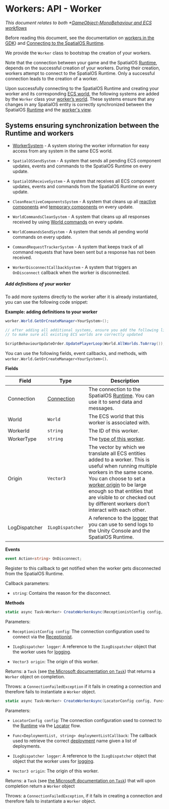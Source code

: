 [//]: # (Doc of docs reference 15.a)
[//]: # (TODO - find out whether WorkerSystem is ECS and how it fits into a generic workflow.)
# Workers: API - Worker

_This document relates to both *[GameObject-MonoBehaviour and  ECS workflows]({{urlRoot}}/content/intro-workflows-spos-entities)_

Before reading this document, see the documentation on [workers in the GDK]({{urlRoot}}/content/workers/workers-in-the-gdk)) and [Connecting to the SpatialOS Runtime]({{urlRoot}}/content/connecting-to-spos).

We provide the `Worker` class to bootstrap the creation of your workers.

Note that the connection between your game and the SpatialOS [Runtime]({{urlRoot}}/content/glossary#spatialos-runtime), depends on the successful creation of your workers.  During their creation, workers attempt to connect to the SpatialOS Runtime. Only a successful connection leads to the creation of a worker.

Upon successfully connecting to the SpatialOS Runtime and creating your worker and its corresponding [ECS world]({{urlRoot}}/content/glossary.md#unity-ecs-world), the following systems are added by the `Worker` class your [worker’s world]({{urlRoot}}/content/glossary.md#worker-s-world). These systems  ensure that any changes in any SpatialOS entity is correctly synchronized between the SpatialOS [Runtime]({{urlRoot}}/content/glossary#spatialos-runtime) and the [worker's view]({{urlRoot}}/content/glossary#worker-s-view).

## Systems ensuring synchronization between the Runtime and workers

  * [WorkerSystem]({{urlRoot}}/content/workers/api-worker-system) - A system storing the worker information for easy access from any system in the same ECS world.

  * `SpatialOSSendSystem` - A system that sends all pending ECS component updates, events and commands to the SpatialOS Runtime on every update.

  * `SpatialOSReceiveSystem` - A system that receives all ECS component updates, events and commands from the SpatialOS Runtime on every update.

  * `CleanReactiveComponentsSystem` - A system that cleans up all [reactive components]({{urlRoot}}/content/ecs/reactive-components) and [temporary components]({{urlRoot}}/content/ecs/temporary-components) on every update.

  * `WorldCommandsCleanSystem` - A system that cleans up all responses received by using [World commands]({{urlRoot}}/content/ecs/ecs-world-commands) on every update.

  * `WorldCommandsSendSystem` -  A system that sends all pending world commands on every update.

  * `CommandRequestTrackerSystem` - A system that keeps track of all command requests that have been sent but a response has not been received.

  * `WorkerDisconnectCallbackSystem` - A system that triggers an `OnDisconnect` callback when the worker is disconnected.

##### Add definitions of your worker

To add more systems directly to the worker after it is already instantiated, you can use the following code snippet:

**Example: adding definitions to your worker**

```csharp
worker.World.GetOrCreateManager<YourSystem>();

// after adding all additional systems, ensure you add the following line
// to make sure all existing ECS worlds are correctly updated

ScriptBehaviourUpdateOrder.UpdatePlayerLoop(World.AllWorlds.ToArray());
```

You can use the following fields, event callbacks, and methods, with `worker.World.GetOrCreateManager<YourSystem>()`.

**Fields**

| Field             | Type                   | Description                    |
|-------------------|------------------------|--------------------------------|
| Connection    | [Connection]({{urlRoot}}/content/connecting-to-spos) | The connection to the SpatialOS [Runtime]({{urlRoot}}/content/glossary#spatialos-runtime). You can use it to send data and messages. |
| World         | `World`                  | The ECS world that this worker is associated with. |
| WorkerId      | `string`                 | The ID of this worker. |
| WorkerType    | `string`                 | The [type of this worker]({{urlRoot}}/content/glossary#worker-types). |
| Origin        | `Vector3`                | The vector by which we translate all ECS entities added to a worker. This is useful when running multiple workers in the same scene. You can choose to set a [worker origin]({{urlRoot}}/content/glossary#worker-origin) to be large enough so that entities that are visible to or checked out by different workers don’t interact with each other. |
| LogDispatcher | `ILogDispatcher`         | A reference to the [logger]({{urlRoot}}/content/ecs/logging) that you can use to send logs to the Unity Console and the SpatialOS Runtime. |

**Events**

```csharp
event Action<string> OnDisconnect;
```

Register to this callback to get notified when the worker gets disconnected from the SpatialOS Runtime.

Callback parameters:

  * `string`: Contains the reason for the disconnect.

**Methods**

```csharp
static async Task<Worker> CreateWorkerAsync(ReceptionistConfig config, ILogDispatcher logger, Vector3 origin);
```

Parameters:

  * `ReceptionistConfig config`: The connection configuration used to connect via the [Receptionist]({{urlRoot}}/content/connecting-to-spos#receptionist-service-connection-flow).

  * `ILogDispatcher logger`: A reference to the `ILogDispatcher` object that the worker uses for [logging]({{urlRoot}}/content/ecs/logging).

  * `Vector3 origin`: The origin of this worker.

Returns: a `Task` (see [the Microsoft documentation on `Task`](https://docs.microsoft.com/en-us/dotnet/api/system.threading.tasks.task?view=netframework-4.7.2))  that returns a `Worker` object on completion.

Throws: a `ConnectionFailedException` if it fails in creating a connection and therefore fails to instantiate a `Worker` object.

```csharp
static async Task<Worker> CreateWorkerAsync(LocatorConfig config, Func<DeploymentList, string> deploymentListCallback, ILogDispatcher logger, Vector3 origin);
```

Parameters:

* `LocatorConfig config`: The connection configuration used to connect to the [Runtime]({{urlRoot}}/content/glossary#spatialos-runtime) via the [Locator]({{urlRoot}}/content/connecting-to-spos#locator-connection-flow) flow.

* `Func<DeploymentList, string> deploymentListCallback`: The callback used to retrieve the correct [deployment]({{urlRoot}}/content/glossary#deploying) name given a list of deployments.

* `ILogDispatcher logger`: A reference to the `ILogDispatcher` object that object that the worker uses for [logging]({{urlRoot}}/content/ecs/logging).

* `Vector3 origin`: The origin of this worker.

Returns: a `Task` (see [the Microsoft documentation on `Task`](https://docs.microsoft.com/en-us/dotnet/api/system.threading.tasks.task?view=netframework-4.7.2)) that will upon completion return a `Worker` object

Throws: a `ConnectionFailedException`, if it fails in creating a connection and therefore fails to instantiate a `Worker` object.

